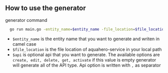 ## How to use the generator

generator command

```bash
  go run main.go -entity_name=$entity_name -file_location=$file_location -api=$api
```

- `$entity_name` is the entity name that you want to generate and writen in camel case
- `$file_location` is the file location of aquahero-service in your local path
- `$api` is optional api that you want to generate. The available options are `create, edit, delete, get, activate` if this value is empty generator will generate all of the API type. Api option is written with `,` as separator
    
